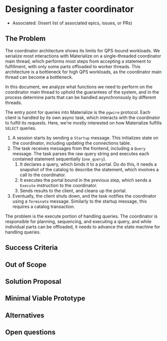 # Designing a faster coordinator

- Associated: (Insert list of associated epics, issues, or PRs)

<!--
The goal of a design document is to thoroughly discover problems and
examine potential solutions before moving into the delivery phase of
a project. In order to be ready to share, a design document must address
the questions in each of the following sections. Any additional content
is at the discretion of the author.

Note: Feel free to add or remove sections as needed. However, most design
docs should at least keep the suggested sections.
-->

## The Problem

<!--
What is the user problem we want to solve?

The answer to this question should link to at least one open GitHub
issue describing the problem.
-->

The coordinator architecture shows its limits for QPS-bound workloads. We
serialize most interactions with Materialize on a single-threaded coordinator
main thread, which performs most steps from accepting a statement to
fulfillment, with only some parts offloaded to worker threads. This
architecture is a bottleneck for high QPS workloads, as the coordinator main
thread can become a bottleneck.

In this document, we analyze what functions we need to perform on the
coordinator main thread to uphold the guarantees of the system, and in the
process determine parts that can be handled asynchronously by different
threads.

The entry point for queries into Materialize is the `pgwire` protocol. Each
client is handled by its own async task, which interacts with the coordinator
to fulfill its requests. Here, we're mostly interested on how Materialize
fulfills `SELECT` queries.

1. A session starts by sending a `Startup` message. This initializes state on
   the coordinator, including updating the connections table.
2. The task receives messages from the frontend, including a `Query` message.
   The task parses the raw query string and executes each contained statement
   sequentially (`one_query`).
   1. It declares a query, which binds it to a portal. Do do this, it needs a
      snapshot of the catalog to describe the statement, which involves a call
      to the coordinator.
   2. It executes the portal bound in the previous step, which sends a
      `Execute` instruction to the coordinator.
   3. Sends results to the client, and cleans up the portal.
3. Eventually, the client shuts down, and the task notifies the coordinator
   using a `Terminate` message. Similarly to the startup message, this requires
   a catalog transaction.

The problem is the execute portion of handling queries. The coordinator is
responsible for planning, sequencing, and executing a query, and while
individual parts can be offloaded, it needs to advance the state machine for
handling queries.

## Success Criteria

<!--
What does a solution to this problem need to accomplish in order to
be successful?

The criteria should help us verify that a proposed solution would solve
our problem without naming a specific solution. Instead, focus on the
outcomes we hope result from this work. Feel free to list both qualitative
and quantitative measurements.
-->

## Out of Scope

<!--
What does a solution to this problem not need to address in order to be
successful?

It's important to be clear about what parts of a problem we won't be solving
and why. This leads to crisper designs, and it aids in focusing the reviewer.
-->

## Solution Proposal

<!--
What is your preferred solution, and why have you chosen it over the
alternatives? Start this section with a brief, high-level summary.

This is your opportunity to clearly communicate your chosen design. For any
design document, the appropriate level of technical details depends both on
the target reviewers and the nature of the design that is being proposed.
A good rule of thumb is that you should strive for the minimum level of
detail that fully communicates the proposal to your reviewers. If you're
unsure, reach out to your manager for help.

Remember to document any dependencies that may need to break or change as a
result of this work.
-->

## Minimal Viable Prototype

<!--
Build and share the minimal viable version of your project to validate the
design, value, and user experience. Depending on the project, your prototype
might look like:

- A Figma wireframe, or fuller prototype
- SQL syntax that isn't actually attached to anything on the backend
- A hacky but working live demo of a solution running on your laptop or in a
  staging environment

The best prototypes will be validated by Materialize team members as well
as prospects and customers. If you want help getting your prototype in front
of external folks, reach out to the Product team in #product.

This step is crucial for de-risking the design as early as possible and a
prototype is required in most cases. In _some_ cases it can be beneficial to
get eyes on the initial proposal without a prototype. If you think that
there is a good reason for skipping or delaying the prototype, please
explicitly mention it in this section and provide details on why you'd
like to skip or delay it.
-->

## Alternatives

<!--
What other solutions were considered, and why weren't they chosen?

This is your chance to demonstrate that you've fully discovered the problem.
Alternative solutions can come from many places, like: you or your Materialize
team members, our customers, our prospects, academic research, prior art, or
competitive research. One of our company values is to "do the reading" and
to "write things down." This is your opportunity to demonstrate both!
-->

## Open questions

<!--
What is left unaddressed by this design document that needs to be
closed out?

When a design document is authored and shared, there might still be
open questions that need to be explored. Through the design document
process, you are responsible for getting answers to these open
questions. All open questions should be answered by the time a design
document is merged.
-->
